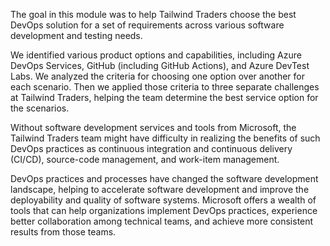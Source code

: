 The goal in this module was to help Tailwind Traders choose the best DevOps solution for a set of requirements across various software development and testing needs.

We identified various product options and capabilities, including Azure DevOps Services, GitHub (including GitHub Actions), and Azure DevTest Labs.  We analyzed the criteria for choosing one option over another for each scenario.  Then we applied those criteria to three separate challenges at Tailwind Traders, helping the team determine the best service option for the scenarios.

Without software development services and tools from Microsoft, the Tailwind Traders team might have difficulty in realizing the benefits of such DevOps practices as continuous integration and continuous delivery (CI/CD), source-code management, and work-item management.

DevOps practices and processes have changed the software development landscape, helping to accelerate software development and improve the deployability and quality of software systems. Microsoft offers a wealth of tools that can help organizations implement DevOps practices, experience better collaboration among technical teams, and achieve more consistent results from those teams.
